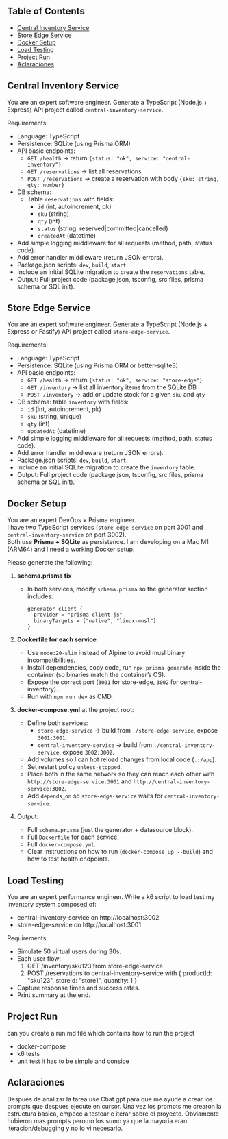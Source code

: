 ## Table of Contents

-   [Central Inventory Service](#central-inventory-service)
-   [Store Edge Service](#store-edge-service)
-   [Docker Setup](#docker-setup)
-   [Load Testing](#load-testing)
-   [Project Run](#project-run)
-   [Aclaraciones](#aclaraciones)

## Central Inventory Service

You are an expert software engineer. Generate a TypeScript (Node.js + Express) API project called `central-inventory-service`.

Requirements:

-   Language: TypeScript
-   Persistence: SQLite (using Prisma ORM)
-   API basic endpoints:
    -   `GET /health` → return `{status: "ok", service: "central-inventory"}`
    -   `GET /reservations` → list all reservations
    -   `POST /reservations` → create a reservation with body `{sku: string, qty: number}`
-   DB schema:
    -   Table `reservations` with fields:
        -   `id` (int, autoincrement, pk)
        -   `sku` (string)
        -   `qty` (int)
        -   `status` (string: reserved|committed|cancelled)
        -   `createdAt` (datetime)
-   Add simple logging middleware for all requests (method, path, status code).
-   Add error handler middleware (return JSON errors).
-   Package.json scripts: `dev`, `build`, `start`.
-   Include an initial SQLite migration to create the `reservations` table.
-   Output: Full project code (package.json, tsconfig, src files, prisma schema or SQL init).

## Store Edge Service

You are an expert software engineer. Generate a TypeScript (Node.js + Express or Fastify) API project called `store-edge-service`.

Requirements:

-   Language: TypeScript
-   Persistence: SQLite (using Prisma ORM or better-sqlite3)
-   API basic endpoints:
    -   `GET /health` → return `{status: "ok", service: "store-edge"}`
    -   `GET /inventory` → list all inventory items from the SQLite DB
    -   `POST /inventory` → add or update stock for a given `sku` and `qty`
-   DB schema: table `inventory` with fields:
    -   `id` (int, autoincrement, pk)
    -   `sku` (string, unique)
    -   `qty` (int)
    -   `updatedAt` (datetime)
-   Add simple logging middleware for all requests (method, path, status code).
-   Add error handler middleware (return JSON errors).
-   Package.json scripts: `dev`, `build`, `start`.
-   Include an initial SQLite migration to create the `inventory` table.
-   Output: Full project code (package.json, tsconfig, src files, prisma schema or SQL init).

## Docker Setup

You are an expert DevOps + Prisma engineer.  
I have two TypeScript services (`store-edge-service` on port 3001 and `central-inventory-service` on port 3002).  
Both use **Prisma + SQLite** as persistence. I am developing on a Mac M1 (ARM64) and I need a working Docker setup.

Please generate the following:

1. **schema.prisma fix**

    - In both services, modify `schema.prisma` so the generator section includes:
        ```prisma
        generator client {
          provider = "prisma-client-js"
          binaryTargets = ["native", "linux-musl"]
        }
        ```

2. **Dockerfile for each service**

    - Use `node:20-slim` instead of Alpine to avoid musl binary incompatibilities.
    - Install dependencies, copy code, run `npx prisma generate` inside the container (so binaries match the container’s OS).
    - Expose the correct port (`3001` for store-edge, `3002` for central-inventory).
    - Run with `npm run dev` as CMD.

3. **docker-compose.yml** at the project root:

    - Define both services:
        - `store-edge-service` → build from `./store-edge-service`, expose `3001:3001`.
        - `central-inventory-service` → build from `./central-inventory-service`, expose `3002:3002`.
    - Add volumes so I can hot reload changes from local code (`.:/app`).
    - Set restart policy `unless-stopped`.
    - Place both in the same network so they can reach each other with `http://store-edge-service:3001` and `http://central-inventory-service:3002`.
    - Add `depends_on` so `store-edge-service` waits for `central-inventory-service`.

4. Output:
    - Full `schema.prisma` (just the generator + datasource block).
    - Full `Dockerfile` for each service.
    - Full `docker-compose.yml`.
    - Clear instructions on how to run (`docker-compose up --build`) and how to test health endpoints.

## Load Testing

You are an expert performance engineer.
Write a k6 script to load test my inventory system composed of:

-   central-inventory-service on http://localhost:3002
-   store-edge-service on http://localhost:3001

Requirements:

-   Simulate 50 virtual users during 30s.
-   Each user flow:
    1. GET /inventory/sku123 from store-edge-service
    2. POST /reservations to central-inventory-service with { productId: "sku123", storeId: "store1", quantity: 1 }
-   Capture response times and success rates.
-   Print summary at the end.

## Project Run
can you create a run.md file which contains how to run the project
-    docker-compose
-    k6 tests
-    unit test
it has to be simple and consice

## Aclaraciones

Despues de analizar la tarea use Chat gpt para que me ayude a crear los prompts que despues ejecute en cursor. Una vez los prompts me crearon la estructura basica, empece a testear e iterar sobre el proyecto. Obviamente hubieron mas prompts pero no los sumo ya que la mayoria eran iteracion/debugging y no lo vi necesario.
